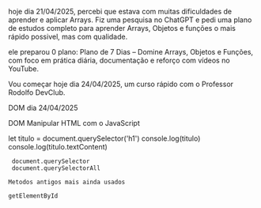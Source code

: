 

hoje dia 21/04/2025, percebi que estava com muitas dificuldades de aprender e aplicar Arrays. Fiz uma pesquisa no ChatGPT e pedi uma plano de estudos completo para aprender Arrays, Objetos e funções o mais rápido possivel, mas com qualidade.

ele preparou 0 plano:  Plano de 7 Dias – Domine Arrays, Objetos e Funções, com foco em prática diária, documentação e reforço com vídeos no YouTube.


Vou começar hoje dia 24/04/2025, um curso rápido com o Professor Rodolfo DevClub.


DOM dia 24/04/2025

DOM Manipular HTML com o JavaScript

let titulo = document.querySelector('h1')
    console.log(titulo)
     console.log(titulo.textContent)

     document.querySelector
     document.querySelectorAll

    Metodos antigos mais ainda usados

    getElementById